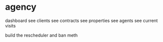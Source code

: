 # agency
dashboard
see clients
see contracts
see properties
see agents
see current visits

build the rescheduler and ban meth 